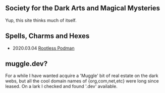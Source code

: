 ## Society for the Dark Arts and Magical Mysteries

Yup, this site thinks much of itself.

## Spells, Charms and Hexes

- 2020.03.04 [Rootless Podman](guide_podman.md)

## muggle.dev?

For a while I have wanted acquire a 'Muggle' bit of real estate on the dark webs, but all the cool domain names of {org,com,net,etc} were long since leased. On a lark I checked and found '.dev' available.
